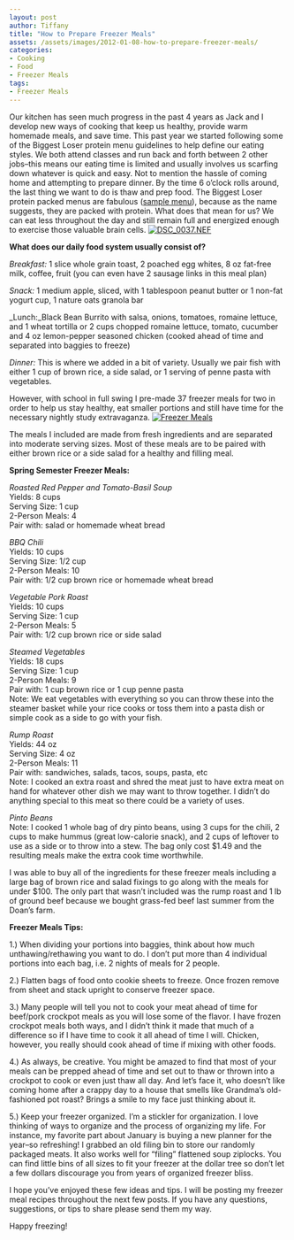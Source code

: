 ```yaml
---
layout: post
author: Tiffany
title: "How to Prepare Freezer Meals"
assets: /assets/images/2012-01-08-how-to-prepare-freezer-meals/
categories: 
- Cooking
- Food
- Freezer Meals
tags: 
- Freezer Meals
---
```


Our kitchen has seen much progress in the past 4 years as Jack and I develop new ways of cooking that keep us healthy, provide warm homemade meals, and save time. This past year we started following some of the Biggest Loser protein menu guidelines to help define our eating styles. We both attend classes and run back and forth between 2 other jobs–this means our eating time is limited and usually involves us scarfing down whatever is quick and easy. Not to mention the hassle of coming home and attempting to prepare dinner. By the time 6 o’clock rolls around, the last thing we want to do is thaw and prep food. The Biggest Loser protein packed menus are fabulous ([sample menu](http://www.prevention.com/biggest-loser-biggest-loser-meal-plan-0)), because as the name suggests, they are packed with protein. What does that mean for us? We can eat less throughout the day and still remain full and energized enough to exercise those valuable brain cells. [![](jekyll_uploads/2012/01/DSC_0037.NEF_-325x205.jpg "DSC_0037.NEF")](http://www.sweetpeonies.com/2012/01/how-to-prepare-freezer-meals/dsc_0037-nef/)

**What does our daily food system usually consist of?**

_Breakfast:_ 1 slice whole grain toast, 2 poached egg whites, 8 oz fat-free milk, coffee, fruit (you can even have 2 sausage links in this meal plan)

_Snack:_ 1 medium apple, sliced, with 1 tablespoon peanut butter or 1 non-fat yogurt cup, 1 nature oats granola bar

_Lunch:_Black Bean Burrito with salsa, onions, tomatoes, romaine lettuce, and 1 wheat tortilla or 2 cups chopped romaine lettuce, tomato, cucumber and 4 oz lemon-pepper seasoned chicken (cooked ahead of time and separated into baggies to freeze)

_Dinner:_ This is where we added in a bit of variety. Usually we pair fish with either 1 cup of brown rice, a side salad, or 1 serving of penne pasta with vegetables.

However, with school in full swing I pre-made 37 freezer meals for two in order to help us stay healthy, eat smaller portions and still have time for the necessary nightly study extravaganza. [![](jekyll_uploads/2012/01/DSC_0044.NEF_-575x426.jpg "Freezer Meals")](http://www.sweetpeonies.com/2012/01/how-to-prepare-freezer-meals/dsc_0044-nef/)

The meals I included are made from fresh ingredients and are separated into moderate serving sizes. Most of these meals are to be paired with either brown rice or a side salad for a healthy and filling meal.

**Spring Semester Freezer Meals:**

_Roasted Red Pepper and Tomato-Basil Soup_  
Yields: 8 cups  
Serving Size: 1 cup  
2-Person Meals: 4  
Pair with: salad or homemade wheat bread

_BBQ Chili_  
Yields: 10 cups  
Serving Size: 1/2 cup  
2-Person Meals: 10  
Pair with: 1/2 cup brown rice or homemade wheat bread

_Vegetable Pork Roast_  
Yields: 10 cups  
Serving Size: 1 cup  
2-Person Meals: 5  
Pair with: 1/2 cup brown rice or side salad

_Steamed Vegetables_  
Yields: 18 cups  
Serving Size: 1 cup  
2-Person Meals: 9  
Pair with: 1 cup brown rice or 1 cup penne pasta  
Note: We eat vegetables with everything so you can throw these into the steamer basket while your rice cooks or toss them into a pasta dish or simple cook as a side to go with your fish.

_Rump Roast_  
Yields: 44 oz  
Serving Size: 4 oz  
2-Person Meals: 11  
Pair with: sandwiches, salads, tacos, soups, pasta, etc  
Note: I cooked an extra roast and shred the meat just to have extra meat on hand for whatever other dish we may want to throw together. I didn’t do anything special to this meat so there could be a variety of uses.

_Pinto Beans_  
Note: I cooked 1 whole bag of dry pinto beans, using 3 cups for the chili, 2 cups to make hummus (great low-calorie snack), and 2 cups of leftover to use as a side or to throw into a stew. The bag only cost $1.49 and the resulting meals make the extra cook time worthwhile.

I was able to buy all of the ingredients for these freezer meals including a large bag of brown rice and salad fixings to go along with the meals for under $100\. The only part that wasn’t included was the rump roast and 1 lb of ground beef because we bought grass-fed beef last summer from the Doan’s farm.

**Freezer Meals Tips:**

1.) When dividing your portions into baggies, think about how much unthawing/rethawing you want to do. I don’t put more than 4 individual portions into each bag, i.e. 2 nights of meals for 2 people.

2.) Flatten bags of food onto cookie sheets to freeze. Once frozen remove from sheet and stack upright to conserve freezer space.

3.) Many people will tell you not to cook your meat ahead of time for beef/pork crockpot meals as you will lose some of the flavor. I have frozen crockpot meals both ways, and I didn’t think it made that much of a difference so if I have time to cook it all ahead of time I will. Chicken, however, you really should cook ahead of time if mixing with other foods.

4.) As always, be creative. You might be amazed to find that most of your meals can be prepped ahead of time and set out to thaw or thrown into a crockpot to cook or even just thaw all day. And let’s face it, who doesn’t like coming home after a crappy day to a house that smells like Grandma’s old-fashioned pot roast? Brings a smile to my face just thinking about it.

5.) Keep your freezer organized. I’m a stickler for organization. I love thinking of ways to organize and the process of organizing my life. For instance, my favorite part about January is buying a new planner for the year–so refreshing! I grabbed an old filing bin to store our randomly packaged meats. It also works well for “filing” flattened soup ziplocks. You can find little bins of all sizes to fit your freezer at the dollar tree so don’t let a few dollars discourage you from years of organized freezer bliss.

I hope you’ve enjoyed these few ideas and tips. I will be posting my freezer meal recipes throughout the next few posts. If you have any questions, suggestions, or tips to share please send them my way.

Happy freezing!